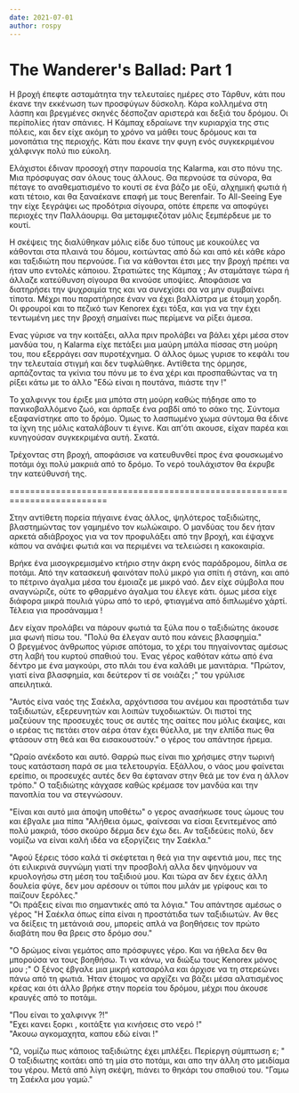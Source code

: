 ```yaml
---
date: 2021-07-01
author: rospy
---
```

# The Wanderer's Ballad: Part 1

Η βροχή έπεφτε ασταμάτητα την τελευταίες ημέρες στo Τάρθυν, κάτι που έκανε
την εκκένωση των προσφύγων δύσκολη. Κάρα κολλημένα στη λάσπη και βρεγμένες
σκηνές δέσποζαν αριστερά και δεξιά του δρόμου. Οι περίπολίες ήταν σπάνιες. Η
Kάμπαχ εδραίωνε την κυριαρχία της στις πόλεις, και δεν είχε ακόμη το χρόνο να
μάθει τους δρόμους και τα μονοπάτια της περιοχής. Κάτι που έκανε την φυγη ενός
συγκεκριμένου χάλφινγκ πολύ πιο εύκολη.  

Ελάχιστοι έδιναν προσοχή στην παρουσία της Kalarma, και στο πόνυ της. Μια
πρόσφυγας σαν όλους τους άλλους. Θα περνούσε τα σύνορα, θα πέταγε το
αναθεματισμένο το κουτί σε  ένα βάζο με οξύ, αλχημική φωτιά ή κατι τέτοιο, και
θα ξαναέκανε επαφή με τους Βerenfair. Το All-Seeing Eye την είχε ξεγράψει ως
προδότρια σίγουρα, οπότε έπρεπε να αποφύγει περιοχές την Παλλάουριμ. Θα
μεταμφιεζόταν μόλις ξεμπέρδευε με το κουτί.

Η σκέψεις της διαλύθηκαν μόλις είδε δυο τύπους με κουκούλες να κάθονται στα
πλαινά του δόμου, κοιτώντας από δώ και από κέι κάθε κάρο και ταξιδιώτη που
περνούσε. Για να κάθονται έτσι μες την βροχή πρέπει να ήταν υπο εντολές
κάποιου. Στρατιώτες της Κάμπαχ ; Αν σταμάταγε τώρα ή άλλαζε κατεύθυνση σίγουρα
θα κινούσε υποψίες. Αποφάσισε να διατηρήσει την ψυχραιμία της και να συνεχίσει
σα να μην συμβαίνει τίποτα. Μέχρι που παρατήρησε έναν να έχει βαλλίστρα με
έτοιμη χορδη. Οι φρουροί και το πεζικό των Kenorex έχει τόξα, και για να την
έχει τεντωμένη μες την βροχή σημαίνει πως περίμενε να ρίξει άμεσα.  

Ενας γύρισε να την κοιτάξει, αλλα πριν προλάβει να βάλει χέρι μέσα στον μανδύα
του, η Kalarma είχε πετάξει μια μαύρη μπάλα πίσσας στη μούρη του, που
εξερράγει σαν πυροτέχνημα. Ο άλλος όμως γυρισε το κεφάλι του την τελευταία
στιγμή και δεν τυφλώθηκε. Αντίθετα της όρμησε, αρπάζοντας τα γκίνια του πόνυ
με το ένα χέρι και προσπαθώντας να τη ρίξει κάτω με το άλλο "Εδώ είναι η
πουτάνα, πιάστε την !"  

Το χαλφινγκ του έριξε μια μπότα στη μούρη καθώς πήδησε απο το πανικοβαλλόμενο
ζωό, και άρπαξε ένα ραβδί από το σάκο της. Σύντομα εξαφανίστηκε απο  το δρόμο.
Όμως το λασπωμένο χωμα σύντομα θα έδινε τα ίχνη της μόλις καταλάβουν τι έγινε.
Και απ'ότι ακουσε, είχαν παρέα και κυνηγούσαν συγκεκριμένα αυτή. Σκατά.  

Τρέχοντας στη βροχή, αποφάσισε να κατευθυνθεί προς ένα φουσκωμένο ποτάμι όχι
πολύ μακριιά από το δρόμο. Το νερό τουλάχιστον θα έκρυβε την κατεύθυνσή της.  

=========================================================================  

Στην αντίθετη πορεία πήγαινε ένας άλλος, ψηλότερος ταξιδιώτης, βλαστημώντας
τον γαμημένο τον κωλώκαιρο. Ο μανδύας του δεν ήταν αρκετά αδιάβροχος για να
τον προφυλάξει από την βροχή, και έψαχνε κάπου να ανάψει φωτιά και να
περιμένει να τελειώσει η κακοκαιρία.  

Βρήκε ένα μισογκρεμισμένο κτήριο στην άκρη ενός παράδρομου, δίπλα σε ποτάμι.
Από την κατασκευή φαινόταν πολύ μικρό για σπίτι ή στάνη, και από το πέτρινο
άγαλμα μέσα του έμοιαζε με μικρό ναό. Δεν είχε σύμβολα που αναγνώριζε, ούτε το
φθαρμένο άγαλμα του έλεγε κάτι. όμως μέσα είχε διάφορα μικρά πουλιά γύρω από
το ιερό, φτιαγμένα από διπλωμένο χάρτί. Τέλεια για προσάναμμα !  

Δεν είχαν προλάβει να πάρουν φωτιά τα ξύλα που ο ταξιδιώτης άκουσε μια φωνή
πίσω του. "Πολύ θα έλεγαν αυτό που κάνεις βλασφημία."  
Ο βρεγμένος άνθρωπος γύρισε απότομα, το χέρι του πηγαίνοντας αμέσως στη λαβή
του κυρτού σπαθιού του. Ένας γέρος καθόταν κάτω από ένα δέντρο με ένα
μαγκούρι, στο πλάι του ένα καλάθι με μανιτάρια. "Πρώτον, γιατί είνα βλασφημία,
και δεύτερον τί σε νοιάζει ;" του γρύλισε απειλητικά.  

"Αυτός είνα ναός της Σαέκλα, αρχόντισσα του ανέμου και προστάτιδα των
ταξιδιωτών, εξερευνητών και λοιπών τυχοδιωκτών. Οι πιστοί της μαζεύουν της
προσευχές τους σε αυτές της σαίτες που μόλις έκαψες, και ο ιερέας τις πετάει
στον αέρα όταν έχει θύελλα, με την ελπίδα πως θα φτάσουν στη θεά και θα
εισακουστούν." ο γέρος του απάντησε ήρεμα.  

"Ωραίο ανέκδοτο και αυτό. Θαρρώ πως είναι πιο χρήσιμες στην τωρινή τους
κατάσταση παρά σε μια τελετουργία. Εξάλλου, ο νάος μου φαίνεται ερείπιο, οι
προσευχές αυτές δεν θα έφταναν στην θεά με τον ένα η άλλον τρόπο." Ο
ταξιδιώτης κάγχασε καθώς κρέμασε τον μανδύα και την πανοπλία του να
στεγνώσουν.  

"Είναι και αυτό μια άποψη υποθέτω" ο γερος ανασήκωσε τους ώμους του και έβγαλε
μια πίπα "Αλήθεια όμως, φαίνεσαι να είσαι ξενιτεμένος από πολύ μακριά, τόσο
σκούρο δέρμα δεν έχω δει. Αν ταξιδεύεις πολύ, δεν νομίζω να είναι καλή ιδέα να
εξοργίζεις την Σαέκλα."  

"Αφού ξέρεις τόσο καλά τί σκέφτεται η θεά για την αφεντιά μου, πες της ότι
ειλικρινά συγνώμη γιατί την προσβολή αλλα δεν ψηνόμουν να κρυολογήσω στη μέση
του ταξιδιού μου. Και τώρα αν δεν έχεις άλλη δουλεία φύγε, δεν μου αρέσουν οι
τύποι που μιλάν με γρίφους και το παίζουν ξερόλες."  
"Οι πράξεις είναι πιο σημαντικές από τα λόγια." Του απάντησε αμέσως ο γέρος "Η
Σαέκλα όπως είπα είναι η προστάτιδα των ταξιδιωτών. Αν θες να δείξεις τη
μετάνοιά σου, μπορείς απλά να βοηθήσεις τον πρώτο διαβάτη που θα βρεις στο
δρόμο σου."  

"Ο δρώμος είναι γεμάτος απο πρόσφυγες γέρο. Και να ήθελα δεν θα μπορούσα να
τους βοηθήσω. Τι να κάνω, να διώξω τους Kenorex μόνος μου ;" Ο ξένος έβγαλε
μια μικρή κατσαρόλα και άρχισε να τη στερεώνει πάνω από τη φωτιά. Ήταν έτοιμος
να αρχίζει να βάζει μέσα αλατισμένος κρέας και ότι άλλο βρήκε στην πορεία του
δρόμου, μέχρι που άκουσε κραυγές από το ποτάμι.  

"Που είναι το χαλφινγκ ?!"  
"Εχει κανει ξορκι , κοιτάξτε για κινήσεις στο νερό !"  
"Ακουω αγκομαχητα, καπου εδώ είναι !"  

"Ω, νομίζω πως κάποιος ταξιδιώτης έχει μπλέξει. Περίεργη σύμπτωση ε; "  
Ο ταξιδιωτης κοιτάει από τη μία στο ποτάμι, και απο την άλλη στο μειδίαμα του
γέρου. Μετά από λίγη σκέψη, πιάνει το θηκάρι του σπαθιού του. "Γαμω τη Σαέκλα
μου γαμώ."  

